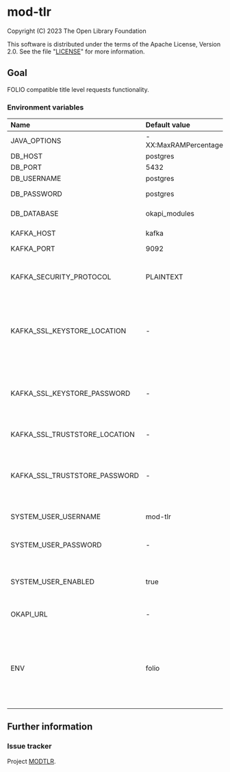 # mod-tlr

Copyright (C) 2023 The Open Library Foundation

This software is distributed under the terms of the Apache License,
Version 2.0. See the file "[LICENSE](LICENSE)" for more information.

## Goal

FOLIO compatible title level requests functionality.

### Environment variables

| Name                          | Default value             | Description                                                                                                                                                                           |
|:------------------------------|:--------------------------|:--------------------------------------------------------------------------------------------------------------------------------------------------------------------------------------|
| JAVA_OPTIONS                  | -XX:MaxRAMPercentage=66.0 | Java options                                                                                                                                                                          |
| DB_HOST                       | postgres                  | Postgres hostname                                                                                                                                                                     |
| DB_PORT                       | 5432                      | Postgres port                                                                                                                                                                         |
| DB_USERNAME                   | postgres                  | Postgres username                                                                                                                                                                     |
| DB_PASSWORD                   | postgres                  | Postgres username password                                                                                                                                                            |
| DB_DATABASE                   | okapi_modules             | Postgres database name                                                                                                                                                                |
| KAFKA_HOST                    | kafka                     | Kafka broker hostname                                                                                                                                                                 |
| KAFKA_PORT                    | 9092                      | Kafka broker port                                                                                                                                                                     |
| KAFKA_SECURITY_PROTOCOL       | PLAINTEXT                 | Kafka security protocol used to communicate with brokers (SSL or PLAINTEXT)                                                                                                           |
| KAFKA_SSL_KEYSTORE_LOCATION   | -                         | The location of the Kafka key store file. This is optional for client and can be used for two-way authentication for client.                                                          |
| KAFKA_SSL_KEYSTORE_PASSWORD   | -                         | The store password for the Kafka key store file. This is optional for client and only needed if 'ssl.keystore.location' is configured.                                                |
| KAFKA_SSL_TRUSTSTORE_LOCATION | -                         | The location of the Kafka trust store file.                                                                                                                                           |
| KAFKA_SSL_TRUSTSTORE_PASSWORD | -                         | The password for the Kafka trust store file. If a password is not set, trust store file configured will still be used, but integrity checking is disabled.                            |
| SYSTEM_USER_USERNAME          | mod-tlr                   | Username for `mod-tlr` system user                                                                                                                                                    |
| SYSTEM_USER_PASSWORD          | -                         | Password for `mod-tlr` system user (not required for dev envs)                                                                                                                        |
| SYSTEM_USER_ENABLED           | true                      | Defines if system user must be created at service tenant initialization                                                                                                               |
| OKAPI_URL                     | -                         | OKAPI URL used to login system user, required                                                                                                                                         |
| ENV                           | folio                     | The logical name of the deployment, must be unique across all environments using the same shared Kafka/Elasticsearch clusters, `a-z (any case)`, `0-9`, `-`, `_` symbols only allowed |

## Further information

### Issue tracker

Project [MODTLR](https://issues.folio.org/browse/MODTLR).
